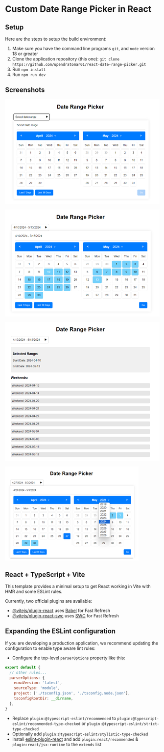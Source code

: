 # Custom Date Range Picker in React



## Setup

Here are the steps to setup the build environment:

1. Make sure you have the command line programs `git`, and `node` version 18 or greater
2. Clone the application repository (this one): `git clone https://github.com/upendratomar01/react-date-range-picker.git`
3. Run `npm install`
4. Run `npm run dev`


## Screenshots

![Scheenshot 1](https://github.com/upendratomar01/react-date-range-picker/blob/main/public/ss1.png?raw=true "Optional Title")

![Scheenshot 1](https://github.com/upendratomar01/react-date-range-picker/blob/main/public/ss2.png?raw=true "Optional Title")

![Scheenshot 1](https://github.com/upendratomar01/react-date-range-picker/blob/main/public/ss3.png?raw=true "Optional Title")

![Scheenshot 1](https://github.com/upendratomar01/react-date-range-picker/blob/main/public/ss4.png?raw=true "Optional Title")


## React + TypeScript + Vite

This template provides a minimal setup to get React working in Vite with HMR and some ESLint rules.

Currently, two official plugins are available:

- [@vitejs/plugin-react](https://github.com/vitejs/vite-plugin-react/blob/main/packages/plugin-react/README.md) uses [Babel](https://babeljs.io/) for Fast Refresh
- [@vitejs/plugin-react-swc](https://github.com/vitejs/vite-plugin-react-swc) uses [SWC](https://swc.rs/) for Fast Refresh

## Expanding the ESLint configuration

If you are developing a production application, we recommend updating the configuration to enable type aware lint rules:

- Configure the top-level `parserOptions` property like this:

```js
export default {
  // other rules...
  parserOptions: {
    ecmaVersion: 'latest',
    sourceType: 'module',
    project: ['./tsconfig.json', './tsconfig.node.json'],
    tsconfigRootDir: __dirname,
  },
}
```

- Replace `plugin:@typescript-eslint/recommended` to `plugin:@typescript-eslint/recommended-type-checked` or `plugin:@typescript-eslint/strict-type-checked`
- Optionally add `plugin:@typescript-eslint/stylistic-type-checked`
- Install [eslint-plugin-react](https://github.com/jsx-eslint/eslint-plugin-react) and add `plugin:react/recommended` & `plugin:react/jsx-runtime` to the `extends` list

